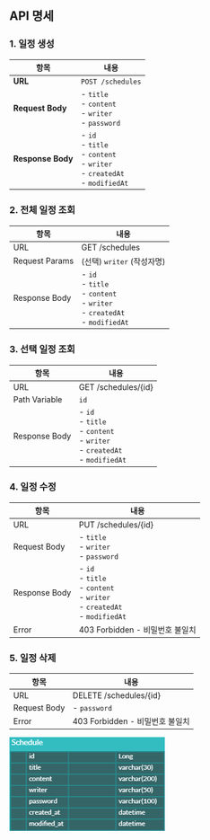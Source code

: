 ## API 명세

### 1. 일정 생성

| 항목           | 내용                                                              |
|----------------|-----------------------------------------------------------------|
| **URL**        | `POST /schedules`                                               |
| **Request Body** | - `title`  <br> - `content` <br> - `writer` <br> - `password`  |
| **Response Body** | - `id` <br> - `title` <br> - `content` <br> - `writer` <br> - `createdAt` <br> - `modifiedAt` |



### 2. 전체 일정 조회

| 항목            | 내용                            |
|-----------------|---------------------------------|
| URL             | GET /schedules                  |
| Request Params  | (선택) `writer` (작성자명)     |
| Response Body   | - `id` <br> - `title` <br> - `content` <br> - `writer` <br> - `createdAt` <br> - `modifiedAt` |

### 3. 선택 일정 조회

| 항목            | 내용              |
|-----------------|-------------------|
| URL             | GET /schedules/{id} |
| Path Variable   | `id`          |
| Response Body   | - `id` <br> - `title` <br> - `content` <br> - `writer` <br> - `createdAt` <br> - `modifiedAt` |


### 4. 일정 수정

| 항목            | 내용                          |
|-----------------|-------------------------------|
| URL             | PUT /schedules/{id}           |
| Request Body    | - `title` <br> - `writer` <br> - `password` |
| Response Body   | - `id` <br> - `title` <br> - `content` <br> - `writer` <br> - `createdAt` <br> - `modifiedAt` |
| Error           | 403 Forbidden - 비밀번호 불일치 |


### 5. 일정 삭제

| 항목            | 내용                          |
|-----------------|-------------------------------|
| URL             | DELETE /schedules/{id}        |
| Request Body    | - `password`                    |
| Error           | 403 Forbidden - 비밀번호 불일치 |



![ERD](./erd.png)

